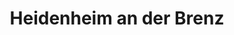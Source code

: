 ---
title: Heidenheim an der Brenz
url: /heidenheim-an-der-brenz/
latitude: 48.689
longitude: 10.164
---
